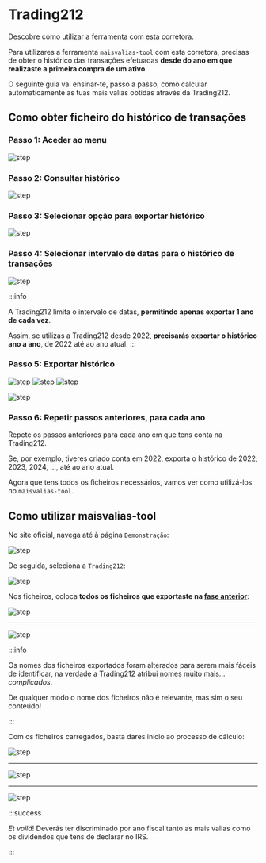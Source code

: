 # Trading212

Descobre como utilizar a ferramenta com esta corretora.

Para utilizares a ferramenta `maisvalias-tool` com esta corretora, precisas de obter o histórico das transações efetuadas **desde do ano em que realizaste a primeira compra de um ativo**.

O seguinte guia vai ensinar-te, passo a passo, como calcular automaticamente as tuas mais valias obtidas através da Trading212.

## Como obter ficheiro do histórico de transações

### Passo 1: Aceder ao menu

![step](../../static/img/brokers/trading212/steps/step0-0.png)

### Passo 2: Consultar histórico

![step](../../static/img/brokers/trading212/steps/step0-1.png)

### Passo 3: Selecionar opção para exportar histórico

![step](../../static/img/brokers/trading212/steps/step0-2.png)

### Passo 4: Selecionar intervalo de datas para o histórico de transações

![step](../../static/img/brokers/trading212/steps/step0-3.png)

:::info

A Trading212 limita o intervalo de datas, **permitindo apenas exportar 1 ano de cada vez**.

Assim, se utilizas a Trading212 desde 2022, **precisarás exportar o histórico ano a ano**, de 2022 até ao ano atual.
:::

### Passo 5: Exportar histórico

![step](../../static/img/brokers/trading212/steps/step0-4.png)
![step](../../static/img/brokers/trading212/steps/step0-5.png)
![step](../../static/img/brokers/trading212/steps/step0-6.png)

![step](../../static/img/brokers/trading212/steps/step0-7.png)

### Passo 6: Repetir passos anteriores, para cada ano

Repete os passos anteriores para cada ano em que tens conta na Trading212.

Se, por exemplo, tiveres criado conta em 2022, exporta o histórico de 2022, 2023, 2024, ..., até ao ano atual.

Agora que tens todos os ficheiros necessários, vamos ver como utilizá-los no `maisvalias-tool`.

## Como utilizar maisvalias-tool

No site oficial, navega até à página `Demonstração`:

![step](../../static/img/brokers/trading212/steps/step1.png)

De seguida, seleciona a `Trading212`:

![step](../../static/img/brokers/trading212/steps/step2.png)

Nos ficheiros, coloca **todos os ficheiros que exportaste na [fase anterior](#como-obter-ficheiro-do-histórico-de-transações)**:

![step](../../static/img/brokers/trading212/steps/step3.png)
___
![step](../../static/img/brokers/trading212/steps/step4.png)

:::info

Os nomes dos ficheiros exportados foram alterados para serem mais fáceis de identificar, na verdade a Trading212 atribui nomes muito mais... _complicados_.

De qualquer modo o nome dos ficheiros não é relevante, mas sim o seu conteúdo!

:::

Com os ficheiros carregados, basta dares início ao processo de cálculo:

![step](../../static/img/brokers/trading212/steps/step5.png)
___
![step](../../static/img/brokers/trading212/steps/step6.png)
___
![step](../../static/img/brokers/trading212/steps/step7.png)

:::success

_Et voilá_! Deverás ter discriminado por ano fiscal tanto as mais valias como os dividendos que tens de declarar no IRS.

:::